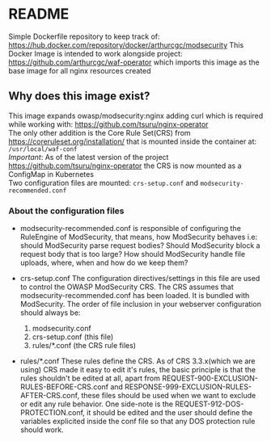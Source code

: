 # README

Simple Dockerfile repository to keep track of: <https://hub.docker.com/repository/docker/arthurcgc/modsecurity>
This Docker Image is intended to work alongside project: <https://github.com/arthurcgc/waf-operator> which imports this image as the base image for all nginx resources created

## Why does this image exist?

This image expands owasp/modsecurity:nginx adding curl which is required while working with: <https://github.com/tsuru/nginx-operator>  
The only other addition is the Core Rule Set(CRS) from <https://coreruleset.org/installation/> that is mounted inside the container at: ```/usr/local/waf-conf```  
*Important*: As of the latest version of the project <https://github.com/tsuru/nginx-operator> the CRS is now mounted as a ConfigMap in Kubernetes  
Two configuration files are mounted: ```crs-setup.conf``` and ```modsecurity-recommended.conf```

### About the configuration files

* modsecurity-recommended.conf
    is responsible of configuring the RuleEngine of ModSecurity, that means, how ModSecurity behaves i.e: should ModSecurity parse request bodies? Should ModSecurity block a request body that is too large? How should ModSecurity handle file uploads, where, when and how do we keep them?

* crs-setup.conf
    The configuration directives/settings in this file are used to control the OWASP ModSecurity CRS.
    The CRS assumes that modsecurity-recommended.conf has been loaded. It is bundled with ModSecurity.
    The order of file inclusion in your webserver configuration should always be:
    1. modsecurity.conf
    2. crs-setup.conf (this file)
    3. rules/*.conf (the CRS rule files)

* rules/*.conf
    These rules define the CRS. As of CRS 3.3.x(which we are using) CRS made it easy to edit it's rules, the basic principle is that the rules shouldn't be edited at all, apart from REQUEST-900-EXCLUSION-RULES-BEFORE-CRS.conf and RESPONSE-999-EXCLUSION-RULES-AFTER-CRS.conf, these files should be used when we want to exclude or edit any rule behavior.
    One side-note is the REQUEST-912-DOS-PROTECTION.conf, it should be edited and the user should define the variables explicited inside the conf file so that any DOS protection rule should work.
